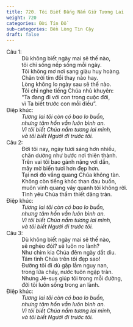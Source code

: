 ```yaml
---
title: 720. Tôi Biết Đấng Nắm Giữ Tương Lai
weight: 720
categories: Đời Tín Đồ
sub-categories: Bền Lòng Tin Cậy
draft: false
---
```

<dl><dt>Câu 1:</dt><dd data-verse="1">Dù không biết ngày mai sẽ thế nào, <br/>tôi chỉ sống nếp sống mỗi ngày. <br/>Tôi không mơ nơi sang giàu huy hoàng. <br/>Chân trời tím đổi thay nào hay. <br/>Lòng không lo ngày sau sẽ thế nào. <br/>Tôi chỉ nghe tiếng Chúa nhủ khuyên: <br/>“Ta đang đi với con trong cuộc đời, <br/>vì Ta biết trước con mỗi điều”. </dd><dt>Điệp khúc:</dt><dd data-chorus="1"><em>Tương lai tôi còn có bao lo buồn, <br/>nhưng tâm hồn vẫn luôn bình an. <br/>Vì tôi biết Chúa nắm tương lai mình, <br/>và tôi biết Người đi trước tôi. </em></dd><dt>Câu 2:</dt><dd data-verse="2">Ðời tôi nay, ngày tươi sáng hơn nhiều, <br/>chân dường như bước nơi thiên thành. <br/>Trên vai tôi bao gánh nặng vơi dần, <br/>mây mờ biến tươi hơn đẹp hơn. <br/>Tại nơi đó vầng quang Chúa không tàn. <br/>Không còn tiếng khóc than đau buồn, <br/>muôn vinh quang vây quanh tôi không rời. <br/>Tình yêu Chúa thắm thiết dâng tràn. </dd><dt>Điệp khúc:</dt><dd data-chorus="1"><em>Tương lai tôi còn có bao lo buồn, <br/>nhưng tâm hồn vẫn luôn bình an. <br/>Vì tôi biết Chúa nắm tương lai mình, <br/>và tôi biết Người đi trước tôi. </em></dd><dt>Câu 3:</dt><dd data-verse="3">Dù không biết ngày mai sẽ thế nào, <br/>sẽ nghèo đói? sẽ luôn no lành? <br/>Như chim kia Chúa đêm ngày dắt dìu. <br/>Tâm tình Chúa trên tôi đẹp sao! <br/>Ðường tôi đi dù gặp lắm nguy nan, <br/>trong lửa cháy, nước tuôn ngập tràn. <br/>Nhưng Jê-sus giúp tôi trong mỗi đường, <br/>đời tôi luôn sống trong an lành. </dd><dt>Điệp khúc:</dt><dd data-chorus="1"><em>Tương lai tôi còn có bao lo buồn, <br/>nhưng tâm hồn vẫn luôn bình an. <br/>Vì tôi biết Chúa nắm tương lai mình, <br/>và tôi biết Người đi trước tôi. </em></dd></dl>